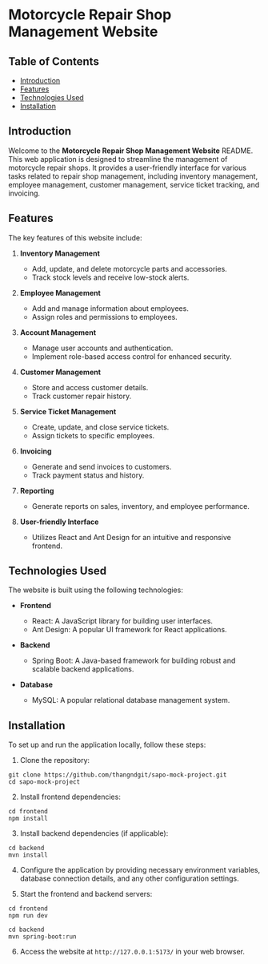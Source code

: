# Motorcycle Repair Shop Management Website

## Table of Contents
- [Introduction](#introduction)
- [Features](#features)
- [Technologies Used](#technologies-used)
- [Installation](#installation)

## Introduction

Welcome to the **Motorcycle Repair Shop Management Website** README. This web application is designed to streamline the management of motorcycle repair shops. It provides a user-friendly interface for various tasks related to repair shop management, including inventory management, employee management, customer management, service ticket tracking, and invoicing.

## Features

The key features of this website include:

1. **Inventory Management**
   - Add, update, and delete motorcycle parts and accessories.
   - Track stock levels and receive low-stock alerts.
   
2. **Employee Management**
   - Add and manage information about employees.
   - Assign roles and permissions to employees.
   
3. **Account Management**
   - Manage user accounts and authentication.
   - Implement role-based access control for enhanced security.
   
4. **Customer Management**
   - Store and access customer details.
   - Track customer repair history.
   
5. **Service Ticket Management**
   - Create, update, and close service tickets.
   - Assign tickets to specific employees.
   
6. **Invoicing**
   - Generate and send invoices to customers.
   - Track payment status and history.
   
7. **Reporting**
   - Generate reports on sales, inventory, and employee performance.
   
8. **User-friendly Interface**
   - Utilizes React and Ant Design for an intuitive and responsive frontend.

## Technologies Used

The website is built using the following technologies:

- **Frontend**
  - React: A JavaScript library for building user interfaces.
  - Ant Design: A popular UI framework for React applications.
  
- **Backend**
  - Spring Boot: A Java-based framework for building robust and scalable backend applications.
  
- **Database**
  - MySQL: A popular relational database management system.

## Installation

To set up and run the application locally, follow these steps:

1. Clone the repository:

```shell
git clone https://github.com/thangndgit/sapo-mock-project.git
cd sapo-mock-project
```

2. Install frontend dependencies:

```shell
cd frontend
npm install
```

3. Install backend dependencies (if applicable):

```shell
cd backend
mvn install
```

4. Configure the application by providing necessary environment variables, database connection details, and any other configuration settings.

5. Start the frontend and backend servers:

```shell
cd frontend
npm run dev
```

```shell
cd backend
mvn spring-boot:run
```

6. Access the website at `http://127.0.0.1:5173/` in your web browser.
